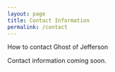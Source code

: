```yaml
---
layout: page
title: Contact Information
permalink: /contact
---
```

How to contact Ghost of Jefferson

Contact information coming soon.
